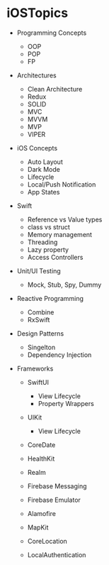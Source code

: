 # iOSTopics


- Programming Concepts
  - OOP
  - POP
  - FP
  
- Architectures
  - Clean Architecture
  - Redux
  - SOLID
  - MVC
  - MVVM
  - MVP
  - VIPER
  
- iOS Concepts
  - Auto Layout
  - Dark Mode
  - Lifecycle
  - Local/Push Notification
  - App States
  
- Swift
  - Reference vs Value types
  - class vs struct
  - Memory management
  - Threading
  - Lazy property
  - Access Controllers

- Unit/UI Testing
  - Mock, Stub, Spy, Dummy

- Reactive Programming
  - Combine
  - RxSwift
  
- Design Patterns
  - Singelton
  - Dependency Injection
  
- Frameworks
  - SwiftUI
    - View Lifecycle
    - Property Wrappers
  
  - UIKit
    - View Lifecycle
  
  - CoreDate
  - HealthKit
  - Realm
  - Firebase Messaging
  - Firebase Emulator
  - Alamofire
  - MapKit
  - CoreLocation
  - LocalAuthentication
  




